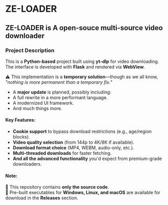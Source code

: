 # ZE-LOADER

## ZE-LOADER is A open-souce multi-source video downloader

### **Project Description**  

This is a **Python-based** project built using **yt-dlp** for video downloading. 
The interface is developed with **Flask** and rendered via **WebView**.

⚠️ This implementation is a **temporary solution**—though as we all know, *"nothing is more permanent than a temporary fix."*  
  - A **major update** is planned, possibly including:  
  - A full rewrite in a more performant language.  
  - A modernized UI framework.
  - And much things more. 

#### **Key Features:**  
- **Cookie support** to bypass download restrictions (e.g., age/region blocks).  
- **Video quality selection** (from 144p to 4K/8K if available).  
- **Download format choice** (MP4, WEBM, audio-only, etc.).  
- **Multi-threaded downloads** for faster fetching.  
- **And all the advanced functionality** you'd expect from premium-grade downloaders.  

#### **Note:**  
🔹 This repository contains **only the source code**.  
🔹 Pre-built executables for **Windows, Linux, and macOS** are available for download in the **Releases** section.  
